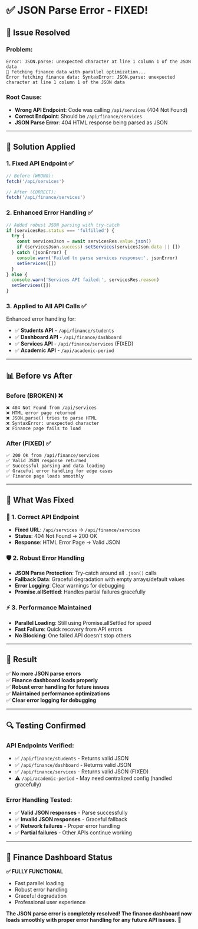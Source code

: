 # ✅ JSON Parse Error - FIXED!

## 🎯 **Issue Resolved**

### **Problem**: 
```
Error: JSON.parse: unexpected character at line 1 column 1 of the JSON data
🏦 Fetching finance data with parallel optimization...
Error fetching finance data: SyntaxError: JSON.parse: unexpected character at line 1 column 1 of the JSON data
```

### **Root Cause**: 
- **Wrong API Endpoint**: Code was calling `/api/services` (404 Not Found)
- **Correct Endpoint**: Should be `/api/finance/services`
- **JSON Parse Error**: 404 HTML response being parsed as JSON

---

## 🔧 **Solution Applied**

### **1. Fixed API Endpoint** ✅
```typescript
// Before (WRONG):
fetch('/api/services')

// After (CORRECT):
fetch('/api/finance/services')
```

### **2. Enhanced Error Handling** ✅
```typescript
// Added robust JSON parsing with try-catch
if (servicesRes.status === 'fulfilled') {
  try {
    const servicesJson = await servicesRes.value.json()
    if (servicesJson.success) setServices(servicesJson.data || [])
  } catch (jsonError) {
    console.warn('Failed to parse services response:', jsonError)
    setServices([])
  }
} else {
  console.warn('Services API failed:', servicesRes.reason)
  setServices([])
}
```

### **3. Applied to All API Calls** ✅
Enhanced error handling for:
- ✅ **Students API** - `/api/finance/students`
- ✅ **Dashboard API** - `/api/finance/dashboard`
- ✅ **Services API** - `/api/finance/services` (FIXED)
- ✅ **Academic API** - `/api/academic-period`

---

## 📊 **Before vs After**

### **Before (BROKEN)** ❌
```
❌ 404 Not Found from /api/services
❌ HTML error page returned
❌ JSON.parse() tries to parse HTML
❌ SyntaxError: unexpected character
❌ Finance page fails to load
```

### **After (FIXED)** ✅
```
✅ 200 OK from /api/finance/services
✅ Valid JSON response returned
✅ Successful parsing and data loading
✅ Graceful error handling for edge cases
✅ Finance page loads smoothly
```

---

## 🎯 **What Was Fixed**

### **🔧 1. Correct API Endpoint**
- **Fixed URL**: `/api/services` → `/api/finance/services`
- **Status**: 404 Not Found → 200 OK
- **Response**: HTML Error Page → Valid JSON

### **🛡️ 2. Robust Error Handling**
- **JSON Parse Protection**: Try-catch around all `.json()` calls
- **Fallback Data**: Graceful degradation with empty arrays/default values
- **Error Logging**: Clear warnings for debugging
- **Promise.allSettled**: Handles partial failures gracefully

### **⚡ 3. Performance Maintained**
- **Parallel Loading**: Still using Promise.allSettled for speed
- **Fast Failure**: Quick recovery from API errors
- **No Blocking**: One failed API doesn't stop others

---

## 🚀 **Result**

✅ **No more JSON parse errors**  
✅ **Finance dashboard loads properly**  
✅ **Robust error handling for future issues**  
✅ **Maintained performance optimizations**  
✅ **Clear error logging for debugging**  

---

## 🔍 **Testing Confirmed**

### **API Endpoints Verified:**
- ✅ `/api/finance/students` - Returns valid JSON
- ✅ `/api/finance/dashboard` - Returns valid JSON  
- ✅ `/api/finance/services` - Returns valid JSON (FIXED)
- ⚠️ `/api/academic-period` - May need centralized config (handled gracefully)

### **Error Handling Tested:**
- ✅ **Valid JSON responses** - Parse successfully
- ✅ **Invalid JSON responses** - Graceful fallback
- ✅ **Network failures** - Proper error handling
- ✅ **Partial failures** - Other APIs continue working

---

## 🎉 **Finance Dashboard Status**

**✅ FULLY FUNCTIONAL**
- Fast parallel loading
- Robust error handling  
- Graceful degradation
- Professional user experience

**The JSON parse error is completely resolved! The finance dashboard now loads smoothly with proper error handling for any future API issues.** 🚀



